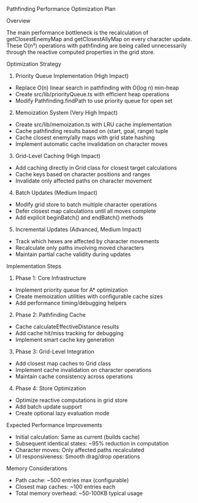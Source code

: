 Pathfinding Performance Optimization Plan

Overview

The main performance bottleneck is the recalculation of getClosestEnemyMap and getClosestAllyMap
on every character update. These O(n²) operations with pathfinding are being called unnecessarily
through the reactive computed properties in the grid store.

Optimization Strategy

1. Priority Queue Implementation (High Impact)

- Replace O(n) linear search in pathfinding with O(log n) min-heap
- Create src/lib/priorityQueue.ts with efficient heap operations
- Modify Pathfinding.findPath to use priority queue for open set

2. Memoization System (Very High Impact)

- Create src/lib/memoization.ts with LRU cache implementation
- Cache pathfinding results based on (start, goal, range) tuple
- Cache closest enemy/ally maps with grid state hashing
- Implement automatic cache invalidation on character moves

3. Grid-Level Caching (High Impact)

- Add caching directly in Grid class for closest target calculations
- Cache keys based on character positions and ranges
- Invalidate only affected paths on character movement

4. Batch Updates (Medium Impact)

- Modify grid store to batch multiple character operations
- Defer closest map calculations until all moves complete
- Add explicit beginBatch() and endBatch() methods

5. Incremental Updates (Advanced, Medium Impact)

- Track which hexes are affected by character movements
- Recalculate only paths involving moved characters
- Maintain partial cache validity during updates

Implementation Steps

1. Phase 1: Core Infrastructure

- Implement priority queue for A\* optimization
- Create memoization utilities with configurable cache sizes
- Add performance timing/debugging helpers

2. Phase 2: Pathfinding Cache

- Cache calculateEffectiveDistance results
- Add cache hit/miss tracking for debugging
- Implement smart cache key generation

3. Phase 3: Grid-Level Integration

- Add closest map caches to Grid class
- Implement cache invalidation on character operations
- Maintain cache consistency across operations

4. Phase 4: Store Optimization

- Optimize reactive computations in grid store
- Add batch update support
- Create optional lazy evaluation mode

Expected Performance Improvements

- Initial calculation: Same as current (builds cache)
- Subsequent identical states: ~95% reduction in computation
- Character moves: Only affected paths recalculated
- UI responsiveness: Smooth drag/drop operations

Memory Considerations

- Path cache: ~500 entries max (configurable)
- Closest map caches: ~100 entries each
- Total memory overhead: ~50-100KB typical usage

